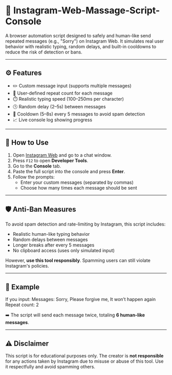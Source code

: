 # 💬 Instagram-Web-Massage-Script-Console
A browser automation script designed to safely and human-like send repeated messages (e.g., "Sorry") on Instagram Web. It simulates real user behavior with realistic typing, random delays, and built-in cooldowns to reduce the risk of detection or bans.

---

## ⚙️ Features

- ✏️ Custom message input (supports multiple messages)
- 🔁 User-defined repeat count for each message
- ⏱️ Realistic typing speed (100–250ms per character)
- 🕓 Random delay (2–5s) between messages
- 🧘 Cooldown (5–8s) every 5 messages to avoid spam detection
- 📈 Live console log showing progress

---

## 🚀 How to Use

1. Open [Instagram Web](https://www.instagram.com/) and go to a chat window.
2. Press `F12` to open **Developer Tools**.
3. Go to the **Console** tab.
4. Paste the full script into the console and press **Enter**.
5. Follow the prompts:
   - Enter your custom messages (separated by commas)
   - Choose how many times each message should be sent

---

## 🛡️ Anti-Ban Measures

To avoid spam detection and rate-limiting by Instagram, this script includes:

- Realistic human-like typing behavior
- Random delays between messages
- Longer breaks after every 5 messages
- No clipboard access (uses only simulated input)

However, **use this tool responsibly**. Spamming users can still violate Instagram's policies.

---

## 📌 Example

If you input:
Messages: Sorry, Please forgive me, It won’t happen again
Repeat count: 2


➡️ The script will send each message twice, totaling **6 human-like messages**.

---

## ⚠️ Disclaimer

This script is for educational purposes only. The creator is **not responsible** for any actions taken by Instagram due to misuse or abuse of this tool. Use it respectfully and avoid spamming others.
